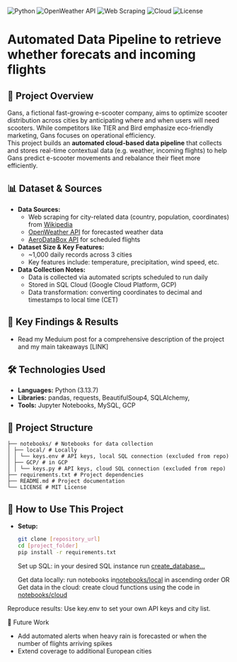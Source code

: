 ![Python](https://img.shields.io/badge/Python-3.13.7-blue?logo=python&logoColor=white)
![OpenWeather API](https://img.shields.io/badge/API-OpenWeather-00A4D3?logo=openweather&logoColor=white)
![Web Scraping](https://img.shields.io/badge/Web%20Scraping-BeautifulSoup-green?logo=python&logoColor=white)
![Cloud](https://img.shields.io/badge/Cloud-GCP-blueviolet?logo=cloudflare&logoColor=white)
![License](https://img.shields.io/badge/License-MIT-lightgrey)

# Automated Data Pipeline to retrieve whether forecats and incoming flights

## 🎯 Project Overview
Gans, a fictional fast-growing e-scooter company, aims to optimize scooter distribution across cities by anticipating where and when users will need scooters. While competitors like TIER and Bird emphasize eco-friendly marketing, Gans focuses on operational efficiency.  
This project builds an **automated cloud-based data pipeline** that collects and stores real-time contextual data (e.g. weather, incoming flights) to help Gans predict e-scooter movements and rebalance their fleet more efficiently.

## 📊 Dataset & Sources
- **Data Sources:**
  - Web scraping for city-related data (country, population, coordinates) from [Wikipedia](https://en.wikipedia.org/)
  - [OpenWeather API](https://openweathermap.org/api) for forecasted weather data
  - [AeroDataBox API](https://aerodatabox.com/) for scheduled flights
- **Dataset Size & Key Features:**
  - ~1,000 daily records across 3 cities
  - Key features include: temperature, precipitation, wind speed, etc.
- **Data Collection Notes:**
  - Data is collected via automated scripts scheduled to run daily
  - Stored in SQL Cloud (Google Cloud Platform, GCP)
  - Data transformation: converting coordinates to decimal and timestamps to local time (CET)

## 🚀 Key Findings & Results
- Read my Meduium post for a comprehensive description of the project and my main takeaways [LINK]

## 🛠️ Technologies Used
- **Languages:** Python (3.13.7)
- **Libraries:** pandas, requests, BeautifulSoup4, SQLAlchemy, 
- **Tools:** Jupyter Notebooks, MySQL, GCP

## 📁 Project Structure
```
├── notebooks/ # Notebooks for data collection
│ ├── local/ # Locally
│ │ └── keys.env # API keys, local SQL connection (excluded from repo)
│ ├── GCP/ # in GCP
│ │ └── keys.py # API keys, cloud SQL connection (excluded from repo)
├── requirements.txt # Project dependencies
├── README.md # Project documentation
└── LICENSE # MIT License
```

## 🔗 How to Use This Project
- **Setup:**
    ```bash
    git clone [repository_url]
    cd [project_folder]
    pip install -r requirements.txt
    ```
    Set up SQL: in your desired SQL instance run [create_database...](sql/create_database_data_pipeline_example.sql)
    
    Get data locally: run notebooks in[notebooks/local](notebooks/local) in ascending order OR
    Get data in the cloud: create cloud functions using the code in [notebooks/cloud](notebooks/cloud)


Reproduce results: Use key.env to set your own API keys and city list.

🚀 Future Work
* Add automated alerts when heavy rain is forecasted or when the number of flights arriving spikes
* Extend coverage to additional European cities
